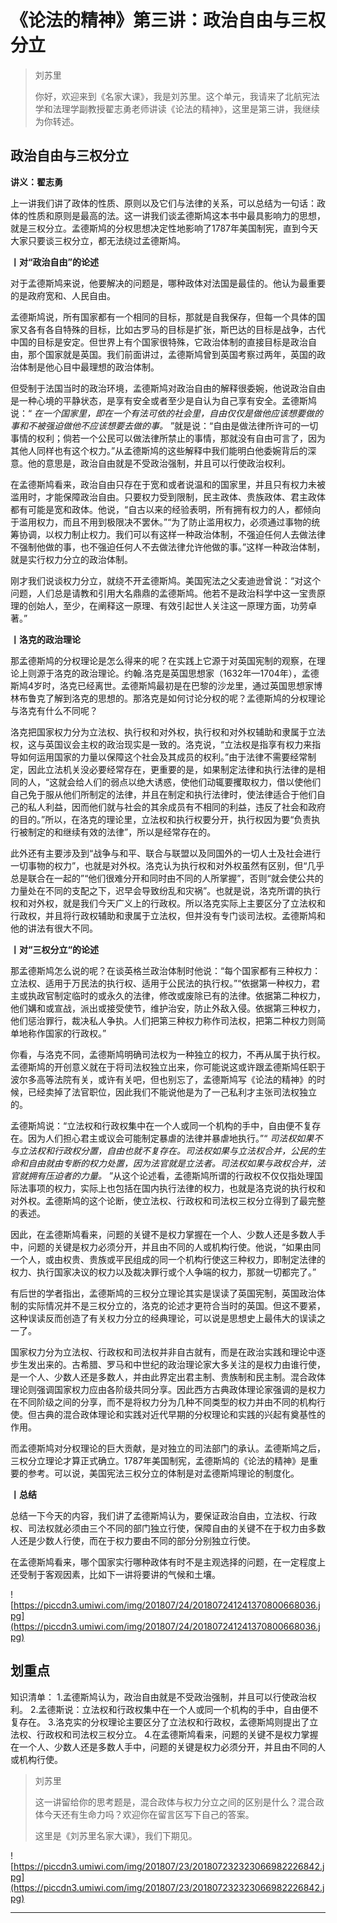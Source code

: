 # 《论法的精神》第三讲：政治自由与三权分立

> 刘苏里
> 
> 你好，欢迎来到《名家大课》，我是刘苏里。这个单元，我请来了北航宪法学和法理学副教授翟志勇老师讲读《论法的精神》，这里是第三讲，我继续为你转述。

## 政治自由与三权分立

 **讲义：翟志勇**

上一讲我们讲了政体的性质、原则以及它们与法律的关系，可以总结为一句话：政体的性质和原则是最高的法。这一讲我们谈孟德斯鸠这本书中最具影响力的思想，就是三权分立。孟德斯鸠的分权思想决定性地影响了1787年美国制宪，直到今天大家只要谈三权分立，都无法绕过孟德斯鸠。

 **丨对“政治自由”的论述**

对于孟德斯鸠来说，他要解决的问题是，哪种政体对法国是最佳的。他认为最重要的是政府宽和、人民自由。

孟德斯鸠说，所有国家都有一个相同的目标，那就是自我保存，但每一个具体的国家又各有各自特殊的目标，比如古罗马的目标是扩张，斯巴达的目标是战争，古代中国的目标是安定。但世界上有个国家很特殊，它政治体制的直接目标是政治自由，那个国家就是英国。我们前面讲过，孟德斯鸠曾到英国考察过两年，英国的政治体制是他心目中最理想的政治体制。

但受制于法国当时的政治环境，孟德斯鸠对政治自由的解释很委婉，他说政治自由是一种心境的平静状态，是享有安全或者至少是自认为自己享有安全。孟德斯鸠说：“ *在一个国家里，即在一个有法可依的社会里，自由仅仅是做他应该想要做的事和不被强迫做他不应该想要去做的事。* ”就是说：“自由是做法律所许可的一切事情的权利；倘若一个公民可以做法律所禁止的事情，那就没有自由可言了，因为其他人同样也有这个权力。”从孟德斯鸠的这些解释中我们能明白他委婉背后的深意。他的意思是，政治自由就是不受政治强制，并且可以行使政治权利。

在孟德斯鸠看来，政治自由只存在于宽和或者说温和的国家里，并且只有权力未被滥用时，才能保障政治自由。只要权力受到限制，民主政体、贵族政体、君主政体都有可能是宽和政体。他说，“自古以来的经验表明，所有拥有权力的人，都倾向于滥用权力，而且不用到极限决不罢休。”“为了防止滥用权力，必须通过事物的统筹协调，以权力制止权力。我们可以有这样一种政治体制，不强迫任何人去做法律不强制他做的事，也不强迫任何人不去做法律允许他做的事。”这样一种政治体制，就是实行权力分立的政治体制。

刚才我们说谈权力分立，就绕不开孟德斯鸠。美国宪法之父麦迪逊曾说：“对这个问题，人们总是请教和引用大名鼎鼎的孟德斯鸠。他若不是政治科学中这一宝贵原理的创始人，至少，在阐释这一原理、有效引起世人关注这一原理方面，功劳卓著。”

 **丨洛克的政治理论**

那孟德斯鸠的分权理论是怎么得来的呢？在实践上它源于对英国宪制的观察，在理论上则源于洛克的政治理论。约翰.洛克是英国思想家（1632年—1704年），孟德斯鸠4岁时，洛克已经离世。孟德斯鸠最初是在巴黎的沙龙里，通过英国思想家博林布鲁克了解到洛克的思想的。那洛克是如何讨论分权的呢？孟德斯鸠的分权理论与洛克有什么不同呢？

洛克把国家权力分为立法权、执行权和对外权，执行权和对外权辅助和隶属于立法权，这与英国议会主权的政治现实是一致的。洛克说，“立法权是指享有权力来指导如何运用国家的力量以保障这个社会及其成员的权利。”由于法律不需要经常制定，因此立法机关没必要经常存在，更重要的是，如果制定法律和执行法律的是相同的人，“这就会给人们的弱点以绝大诱惑，使他们动辄要攫取权力，借以使他们自己免于服从他们所制定的法律，并且在制定和执行法律时，使法律适合于他们自己的私人利益，因而他们就与社会的其余成员有不相同的利益，违反了社会和政府的目的。”所以，在洛克的理论里，立法权和执行权要分开，执行权因为要“负责执行被制定的和继续有效的法律”，所以是经常存在的。

此外还有主要涉及到“战争与和平、联合与联盟以及同国外的一切人士及社会进行一切事物的权力”，也就是对外权。洛克认为执行权和对外权虽然有区别，但“几乎总是联合在一起的”“他们很难分开和同时由不同的人所掌握”，否则“就会使公共的力量处在不同的支配之下，迟早会导致纷乱和灾祸”。也就是说，洛克所谓的执行权和对外权，就是我们今天广义上的行政权。所以洛克实际上主要区分了立法权和行政权，并且将行政权辅助和隶属于立法权，但并没有专门谈司法权。孟德斯鸠和他的讲法有很大不同。

 **丨对“三权分立“的论述**

那孟德斯鸠怎么说的呢？在谈英格兰政治体制时他说：“每个国家都有三种权力：立法权、适用于万民法的执行权、适用于公民法的执行权。”“依据第一种权力，君主或执政官制定临时的或永久的法律，修改或废除已有的法律。依据第二种权力，他们媾和或宣战，派出或接受使节，维护治安，防止外敌入侵。依据第三种权力，他们惩治罪行，裁决私人争执。人们把第三种权力称作司法权，把第二种权力则简单地称作国家的行政权。”

你看，与洛克不同，孟德斯鸠明确司法权为一种独立的权力，不再从属于执行权。孟德斯鸠的开创意义就在于将司法权独立出来，你可能说这或许跟孟德斯鸠任职于波尔多高等法院有关，或许有关吧，但也别忘了，孟德斯鸠写《论法的精神》的时候，已经卖掉了法官职位，因此我们不能说他是为了一己私利才主张司法权独立的。

孟德斯鸠说：“立法权和行政权集中在一个人或同一个机构的手中，自由便不复存在。因为人们担心君主或议会可能制定暴虐的法律并暴虐地执行。”“ *司法权如果不与立法权和行政权分置，自由也就不复存在。司法权如果与立法权合并，公民的生命和自由就由专断的权力处置，因为法官就是立法者。司法权如果与政权合并，法官就拥有压迫者的力量。* ”从这个论述看，孟德斯鸠所谓的行政权不仅仅指处理国际法事项的权力，实际上也包括在国内执行法律的权力，也就是洛克说的执行权和对外权。孟德斯鸠的这个论断，使立法权、行政权和司法权三权分立得到了最完整的表述。

因此，在孟德斯鸠看来，问题的关键不是权力掌握在一个人、少数人还是多数人手中，问题的关键是权力必须分开，并且由不同的人或机构行使。他说，“如果由同一个人，或由权贵、贵族或平民组成的同一个机构行使这三种权力，即制定法律的权力、执行国家决议的权力以及裁决罪行或个人争端的权力，那就一切都完了。”

有后世的学者指出，孟德斯鸠的三权分立理论其实是误读了英国宪制，英国政治体制的实际情况并不是三权分立的，洛克的论述才更符合当时的英国。但这不要紧，这种误读反而创造了有关权力分立的经典理论，可以说是思想史上最伟大的误读之一了。

国家权力分为立法权、行政权和司法权并非自古就有，而是在政治实践和理论中逐步生发出来的。古希腊、罗马和中世纪的政治理论家大多关注的是权力由谁行使，是一个人、少数人还是多数人，并由此界定出君主制、贵族制和民主制。混合政体理论则强调国家权力应由各阶级共同分享。因此西方古典政体理论家强调的是权力在不同阶级之间的分享，而不是将权力分为几种不同类型的权力并由不同的机构行使。但古典的混合政体理论和实践对近代早期的分权理论和实践的兴起有奠基性的作用。

而孟德斯鸠对分权理论的巨大贡献，是对独立的司法部门的承认。孟德斯鸠之后，三权分立理论才算正式确立。1787年美国制宪，孟德斯鸠的《论法的精神》是重要的参考。可以说，美国宪法三权分立的体制是对孟德斯鸠理论的制度化。

 **丨总结**

总结一下今天的内容，我们讲了孟德斯鸠认为，要保证政治自由，立法权、行政权、司法权就必须由三个不同的部门独立行使，保障自由的关键不在于权力由多数人还是少数人行使，而在于权力要由不同的部分分别独立行使。

在孟德斯鸠看来，哪个国家实行哪种政体有时不是主观选择的问题，在一定程度上还受制于客观因素，比如下一讲将要讲的气候和土壤。

![https://piccdn3.umiwi.com/img/201807/24/201807241241370800668036.jpg](https://piccdn3.umiwi.com/img/201807/24/201807241241370800668036.jpg)

## 划重点

知识清单：
1.孟德斯鸠认为，政治自由就是不受政治强制，并且可以行使政治权利。
2.孟德斯说：立法权和行政权集中在一个人或同一个机构的手中，自由便不复存在。
3.洛克实的分权理论主要区分了立法权和行政权，孟德斯鸠则提出了立法权、行政权和司法权三权分立。
4.在孟德斯鸠看来，问题的关键不是权力掌握在一个人、少数人还是多数人手中，问题的关键是权力必须分开，并且由不同的人或机构行使。

> 刘苏里
> 
> 这一讲留给你的思考题是，混合政体与权力分立之间的区别是什么？混合政体今天还有生命力吗？欢迎你在留言区写下自己的答案。
> 
> 这里是《刘苏里名家大课》，我们下期见。

![https://piccdn3.umiwi.com/img/201807/23/201807232323066982226842.jpg](https://piccdn3.umiwi.com/img/201807/23/201807232323066982226842.jpg)

---
